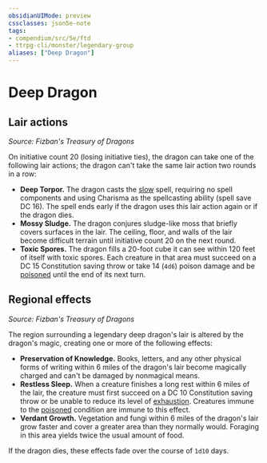 ```yaml
---
obsidianUIMode: preview
cssclasses: json5e-note
tags:
- compendium/src/5e/ftd
- ttrpg-cli/monster/legendary-group
aliases: ["Deep Dragon"]
---
```

# Deep Dragon

## Lair actions
_Source: Fizban's Treasury of Dragons_

On initiative count 20 (losing initiative ties), the dragon can take one of the following lair actions; the dragon can't take the same lair action two rounds in a row:

- **Deep Torpor.** The dragon casts the [slow](/3-Mechanics/CLI/spells/slow.md) spell, requiring no spell components and using Charisma as the spellcasting ability (spell save DC 16). The spell ends early if the dragon uses this lair action again or if the dragon dies.  
- **Mossy Sludge.** The dragon conjures sludge-like moss that briefly covers surfaces in the lair. The ceiling, floor, and walls of the lair become difficult terrain until initiative count 20 on the next round.  
- **Toxic Spores.** The dragon fills a 20-foot cube it can see within 120 feet of itself with toxic spores. Each creature in that area must succeed on a DC 15 Constitution saving throw or take 14 (`4d6`) poison damage and be [poisoned](/3-Mechanics/CLI/rules/conditions.md#poisoned) until the end of its next turn.  

## Regional effects
_Source: Fizban's Treasury of Dragons_

The region surrounding a legendary deep dragon's lair is altered by the dragon's magic, creating one or more of the following effects:

- **Preservation of Knowledge.** Books, letters, and any other physical forms of writing within 6 miles of the dragon's lair become magically charged and can't be damaged by nonmagical means.  
- **Restless Sleep.** When a creature finishes a long rest within 6 miles of the lair, the creature must first succeed on a DC 10 Constitution saving throw or be unable to reduce its level of [exhaustion](/3-Mechanics/CLI/rules/conditions.md#exhaustion). Creatures immune to the [poisoned](/3-Mechanics/CLI/rules/conditions.md#poisoned) condition are immune to this effect.  
- **Verdant Growth.** Vegetation and fungi within 6 miles of the dragon's lair grow faster and cover a greater area than they normally would. Foraging in this area yields twice the usual amount of food.  

If the dragon dies, these effects fade over the course of `1d10` days.